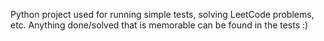 Python project used for running simple tests, solving LeetCode problems, etc. Anything done/solved that is memorable can be found in the tests :) 